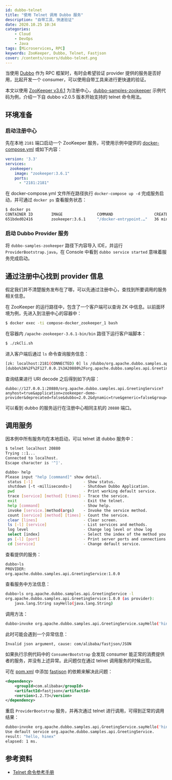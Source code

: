 ```yaml
---
id: dubbo-telnet
title: "使用 Telnet 调用 Dubbo 服务"
description: "自带工具，快速验证"
date: 2020.10.25 10:34
categories:
    - Cloud
    - DevOps
    - Java
tags: [Microservices, RPC]
keywords: ZooKeeper, Dubbo, Telnet, Fastjson
cover: /contents/covers/dubbo-telnet.png
---
```


当使用 [Dubbo](https://github.com/apache/dubbo) 作为 RPC 框架时，有时会希望验证 provider 提供的服务是否好用，比起开发一个 consumer，可以使用自带工具来进行更快速的验证。

本文以使用 [ZooKeeper v3.6.1](https://github.com/apache/zookeeper/tree/release-3.6.1) 为注册中心，[dubbo-samples-zookeeper](https://github.com/apache/dubbo-samples/tree/master/java/dubbo-samples-zookeeper) 示例代码为例，介绍一下自 dubbo v2.0.5 版本开始支持的 telnet 命令用法。

## 环境准备

### 启动注册中心

先在本地 `2181` 端口启动一个 ZooKeeper 服务，可使用示例中提供的 [docker-compose.yml](https://github.com/apache/dubbo-samples/blob/master/java/dubbo-samples-zookeeper/src/main/resources/docker/docker-compose.yml) 或如下内容：

```yaml
version: '3.3'
services:
  zookeeper:
    image: "zookeeper:3.6.1"
    ports:
      - "2181:2181"
```

在 docker-compose.yml 文件所在路径执行 `docker-compose up -d` 完成服务启动，并可通过 `docker ps` 查看服务状态：

```bash
$ docker ps
CONTAINER ID        IMAGE               COMMAND                  CREATED             STATUS              PORTS                                                  NAMES
651bded02416        zookeeper:3.6.1     "/docker-entrypoint.…"   36 minutes ago      Up 36 minutes       2888/tcp, 3888/tcp, 0.0.0.0:2181->2181/tcp, 8080/tcp   compose-docker_zookeeper_1
```

### 启动 Dubbo Provider 服务

将 `dubbo-samples-zookeeper` 路径下内容导入 IDE，并运行 `ProviderBootstrap.java`，在 Console 中看到 `dubbo service started` 意味着服务完成启动。


## 通过注册中心找到 provider 信息

假定我们并不清楚服务发布在了哪，可以先通过注册中心，查找到所要调用的服务相关信息。

在 ZooKeeper 的运行路径中，包含了一个客户端可以查询 ZK 中信息。以前面环境为例，先进入到注册中心的容器中：

```bash
$ docker exec -ti compose-docker_zookeeper_1 bash
```

在容器内 `/apache-zookeeper-3.6.1-bin/bin` 路径下运行客户端脚本：

```bash
$ ./zkCli.sh
```

进入客户端后通过 `ls` 命令查询服务信息：

```bash
[zk: localhost:2181(CONNECTED) 0] ls /dubbo/org.apache.dubbo.samples.api.GreetingService/providers
[dubbo%3A%2F%2F127.0.0.1%3A20880%2Forg.apache.dubbo.samples.api.GreetingService%3Fanyhost%3Dtrue%26application%3Dzookeeper-demo-provider%26deprecated%3Dfalse%26dubbo%3D2.0.2%26dynamic%3Dtrue%26generic%3Dfalse%26group%3Dabc%26interface%3Dorg.apache.dubbo.samples.api.GreetingService%26methods%3DsayHello%26pid%3D10929%26release%3D2.7.7%26revision%3D1.0.0%26side%3Dprovider%26timestamp%3D1603525931278%26version%3D1.0.0]
```

查询结果进行 URI decode 之后得到如下内容：

```text
dubbo://127.0.0.1:20880/org.apache.dubbo.samples.api.GreetingService?anyhost=true&application=zookeeper-demo-provider&deprecated=false&dubbo=2.0.2&dynamic=true&generic=false&group=abc&interface=org.apache.dubbo.samples.api.GreetingService&methods=sayHello&pid=10929&release=2.7.7&revision=1.0.0&side=provider&timestamp=1603525931278&version=1.0.0
```

可以看到 dubbo 的服务运行在注册中心相同主机的 `20880` 端口。

## 调用服务

因本例中所有服务均在本地启动，可以 telnet 进 dubbo 服务中：

```bash
$ telnet localhost 20880
Trying ::1...
Connected to localhost.
Escape character is '^]'.

dubbo> help
Please input "help [command]" show detail.
 status [-l]                      - Show status.
 shutdown [-t <milliseconds>]     - Shutdown Dubbo Application.
 pwd                              - Print working default service.
 trace [service] [method] [times] - Trace the service.
 exit                             - Exit the telnet.
 help [command]                   - Show help.
 invoke [service.]method(args)    - Invoke the service method.
 count [service] [method] [times] - Count the service.
 clear [lines]                    - Clear screen.
 ls [-l] [service]                - List services and methods.
 log level                        - Change log level or show log
 select [index]                   - Select the index of the method you want to invoke.
 ps [-l] [port]                   - Print server ports and connections.
 cd [service]                     - Change default service.
```

查看提供的服务：

```bash
dubbo>ls
PROVIDER:
org.apache.dubbo.samples.api.GreetingService:1.0.0
```

查看服务中方法信息：

```bash
dubbo>ls org.apache.dubbo.samples.api.GreetingService -l
org.apache.dubbo.samples.api.GreetingService:1.0.0 (as provider):
	java.lang.String sayHello(java.lang.String)
```

调用方法：

```bash
dubbo>invoke org.apache.dubbo.samples.api.GreetingService.sayHello('hinex')
```

此时可能会遇到一个异常信息：

```text
Invalid json argument, cause: com/alibaba/fastjson/JSON
```

如果执行示例代码中的 `ConsumerBootstrap` 会发现 consumer 能正常的消费提供者的服务，并没有上述异常。此问题仅在通过 telnet 调用服务的时候出现。

可在 [pom.xml](https://github.com/apache/dubbo-samples/blob/master/java/dubbo-samples-zookeeper/pom.xml) 中添加 [fastjson](https://github.com/alibaba/fastjson) 的依赖来解决此问题：

```xml
<dependency>
    <groupId>com.alibaba</groupId>
    <artifactId>fastjson</artifactId>
    <version>1.2.73</version>
</dependency>
```

重启 `ProviderBootstrap` 服务，并再次通过 telnet 进行调用，可得到正常的调用结果：

```bash
dubbo>invoke org.apache.dubbo.samples.api.GreetingService.sayHello('hinex')
Use default service org.apache.dubbo.samples.api.GreetingService.
result: "hello, hinex"
elapsed: 1 ms.
```

## 参考资料

* [Telnet 命令参考手册](http://dubbo.apache.org/zh-cn/docs/user/references/telnet.html)
